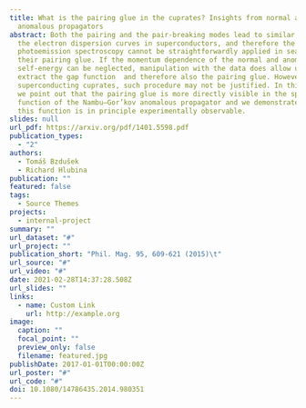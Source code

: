 ```yaml
---
title: What is the pairing glue in the cuprates? Insights from normal and
  anomalous propagators
abstract: Both the pairing and the pair-breaking modes lead to similar kinks of
  the electron dispersion curves in superconductors, and therefore the
  photoemission spectroscopy cannot be straightforwardly applied in search for
  their pairing glue. If the momentum dependence of the normal and anomalous
  self-energy can be neglected, manipulation with the data does allow us to
  extract the gap function  and therefore also the pairing glue. However, in the
  superconducting cuprates, such procedure may not be justified. In this paper,
  we point out that the pairing glue is more directly visible in the spectral
  function of the Nambu–Gor’kov anomalous propagator and we demonstrate that
  this function is in principle experimentally observable.
slides: null
url_pdf: https://arxiv.org/pdf/1401.5598.pdf
publication_types:
  - "2"
authors:
  - Tomáš Bzdušek
  - Richard Hlubina
publication: ""
featured: false
tags:
  - Source Themes
projects:
  - internal-project
summary: ""
url_dataset: "#"
url_project: ""
publication_short: "Phil. Mag. 95, 609-621 (2015)\t"
url_source: "#"
url_video: "#"
date: 2021-02-28T14:37:28.508Z
url_slides: ""
links:
  - name: Custom Link
    url: http://example.org
image:
  caption: ""
  focal_point: ""
  preview_only: false
  filename: featured.jpg
publishDate: 2017-01-01T00:00:00Z
url_poster: "#"
url_code: "#"
doi: 10.1080/14786435.2014.980351
---
```

